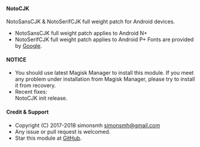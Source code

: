 #### NotoCJK

NotoSansCJK & NotoSerifCJK full weight patch for Android devices.
* NotoSansCJK full weight patch applies to Android N+
* NotoSerifCJK full weight patch applies to Android P+
Fonts are provided by [Google](https://github.com/googlei18n/noto-cjk).

#### NOTICE

* You should use latest Magisk Manager to install this module. If you meet any problem under installation from Magisk Manager, please try to install it from recovery.
* Recent fixes:  
NotoCJK init release.

#### Credit & Support

* Copyright (C) 2017-2018 simonsmh <simonsmh@gmail.com>
* Any issue or pull request is welcomed.
* Star this module at [GitHub](https://github.com/Magisk-Modules-Repo/magisk-notocjk).
